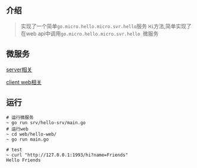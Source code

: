 ## 介绍 
> 实现了一个简单`go.micro.hello.micro.svr.hello`服务 `Hi`方法,简单实现了在web api中调用`go.micro.hello.micro.svr.hello `微服务

## 微服务

[server相关](srv.md)

[client web相关](web/hello-web/main.go)

## 运行
```
# 运行微服务
~ go run srv/hello-srv/main.go
# 运行web
~ cd web/hello-web/   
~ go run main.go

# test
~ curl "http://127.0.0.1:1993/hi?name=Friends"
Hello Friends
```